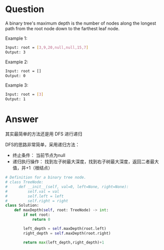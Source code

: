 # Question
A binary tree's maximum depth is the number of nodes along the longest path from the root node down to the farthest leaf node.

Example 1:
```bash
Input: root = [3,9,20,null,null,15,7]
Output: 3
```

Example 2:
```bash
Input: root = []
Output: 0
```

Example 3:
```bash
Input: root = [3]
Output: 1
```

# Answer
其实最简单的方法还是用 DFS 进行递归

DFS的思路非常简单，采用递归方法：
- 终止条件： 当前节点为null
- 递归执行操作： 找到左子树最大深度，找到右子树最大深度，返回二者最大值，并+1（根结点）

```python
# Definition for a binary tree node.
# class TreeNode:
#     def __init__(self, val=0, left=None, right=None):
#         self.val = val
#         self.left = left
#         self.right = right
class Solution:
    def maxDepth(self, root: TreeNode) -> int:
        if not root:
            return 0

        left_depth = self.maxDepth(root.left)
        right_depth = self.maxDepth(root.right)

        return max(left_depth,right_depth)+1
```
